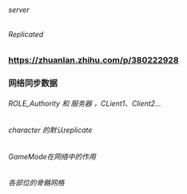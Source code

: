 ###### server

###### Replicated

### https://zhuanlan.zhihu.com/p/380222928

### 网络同步数据

###### ROLE_Authority 和 服务器 ，CLient1、Client2...


###### character 的默认replicate

###### GameMode在网络中的作用

###### 各部位的骨骼网格